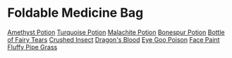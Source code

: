 <!-- TITLE: Alchemy -->
<!-- SUBTITLE: The art of potion making, transmutation, herbalism, and equivalent exchange -->

# Foldable Medicine Bag
[Amethyst Potion](amethyst-potion)
[Turquoise Potion](turquoise-potion)
[Malachite Potion](malachite-potion)
[Bonespur Potion](bonespur-potion)
[Bottle of Fairy Tears](bottle-of-fairy-tears)
[Crushed Insect](crushed-insect)
[Dragon's Blood](dragons-blood)
[Eye Goo Poison](eye-goo-poison)
[Face Paint](face-paint)
[Fluffy Pipe Grass](fluffy-pipe-grass)